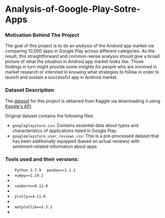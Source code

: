 # Analysis-of-Google-Play-Sotre-Apps

### Motivation Behind The Project
The goal of this project is to do an analysis of the Android app market via comparing 10,000 apps in Google Play across different categories. As the result, this straightforward and common-sense analysis should give a broad picture of what the situation in Android app market looks like. Those findings in turn might provide some insights for people who are involved in market research or intersted in knowing what strategies to follow in order to launch and sustain a successful app in Android market.


### Dataset Description
The [dataset]('https://www.kaggle.com/lava18/google-play-store-apps') for this project is obtained from Kaggle via downloading it using [Kaggle's API](https://www.kaggle.com/docs/api). 

Original dataset contains the following files:
<ul>
<li><code>googleplaystore.csv</code>: Contains essential data about types and characteristics of applications listed in Google Play.</li>
<li><code>googleplaystore_user_reviews.csv</code>: This is a pre-processed dataset that has been additionally equipped (based on actual reviews) with sentiment-related information about apps</li>
</ul>

### Tools used and their versions:
<ul>
<code> Python 3.7.9 </code> 
<code> pandas==1.1.3 </code>
  
<li> <code> numpy==1.19.1 </code><li/>
<li> <code> seaborn==0.11.0 </code><li/>
<li> <code> plotly==4.11.0 </code><li/>
<li> <code> matplotlib==3.3.1 </code><li/>
</ul>


